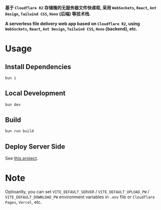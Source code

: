 **基于 `Cloudflare R2` 存储桶的无服务器文件快递柜, 采用 `WebSockets`, `React`, `Ant Design`, `Tailwind CSS`, `Hono` (后端) 等技术栈.**

**A serverless file delivery web app based on `Cloudflare R2`, using `WebSockets`, `React`, `Ant Design`, `Tailwind CSS`, `Hono` (backend), etc.**

# Usage

## Install Dependencies

```bash
bun i
```

## Local Development

```bash
bun dev
```

## Build

```bash
bun run build
```

## Deploy Server Side

See [this project](https://github.com/LeafYeeXYZ/MyAPIs).

# Note

Optioanlly, you can set `VITE_DEFAULT_SERVER` / `VITE_DEFAULT_UPLOAD_PW` / `VITE_DEFAULT_DOWNLOAD_PW` environment variables in `.env` file or `Cloudflare Pages`, `Vercel`, etc.